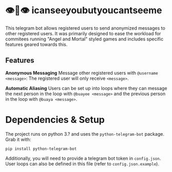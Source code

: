 # 👁👄👁 icanseeyoubutyoucantseeme

This telegram bot allows registered users to send anonymized messages to other registered users.
It was primarily designed to ease the workload for commitees running "Angel and Mortal" styled 
games and includes specific features geared towards this.

## Features

**Anonymous Messaging**
Message other registered users with `@username <message>`: The registered user will only receive `<message>`.

**Automatic Aliasing**
Users can be set up into loops where they can message the next person in the loop with `@buayee <message>` 
and the previous person in the loop with `@buaya <message>`.

# Dependencies & Setup

The project runs on python 3.? and uses the `python-telegram-bot` package. Grab it with:

```pip install python-telegram-bot```

Additionally, you will need to provide a telegram bot token in `config.json`. 
User loops can also be defined in this file (refer to `config.json.example`).